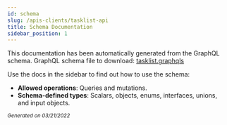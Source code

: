 ```yaml
---
id: schema
slug: /apis-clients/tasklist-api
title: Schema Documentation
sidebar_position: 1
---
```


This documentation has been automatically generated from the GraphQL schema.
GraphQL schema file to download: [tasklist.graphqls](./assets/tasklist.graphqls)

Use the docs in the sidebar to find out how to use the schema:

- **Allowed operations**: Queries and mutations.
- **Schema-defined types**: Scalars, objects, enums, interfaces, unions, and input objects.

<small><i>Generated on 03/21/2022</i></small>
